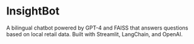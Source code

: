 # InsightBot
A bilingual chatbot powered by GPT-4 and FAISS that answers questions based on local retail data. Built with Streamlit, LangChain, and OpenAI.
